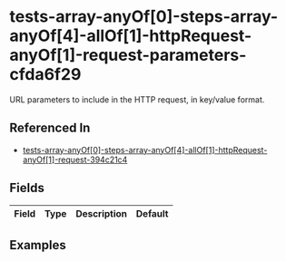 
# tests-array-anyOf[0]-steps-array-anyOf[4]-allOf[1]-httpRequest-anyOf[1]-request-parameters-cfda6f29

URL parameters to include in the HTTP request, in key/value format.

## Referenced In

- [tests-array-anyOf[0]-steps-array-anyOf[4]-allOf[1]-httpRequest-anyOf[1]-request-394c21c4](/docs/references/schemas/tests-array-anyof-0--steps-array-anyof-4--allof-1--httprequest-anyof-1--request-394c21c4)

## Fields

Field | Type | Description | Default
:-- | :-- | :-- | :--

## Examples
